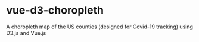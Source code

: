 # vue-d3-choropleth
A choropleth map of the US counties (designed for Covid-19 tracking) using D3.js and Vue.js
